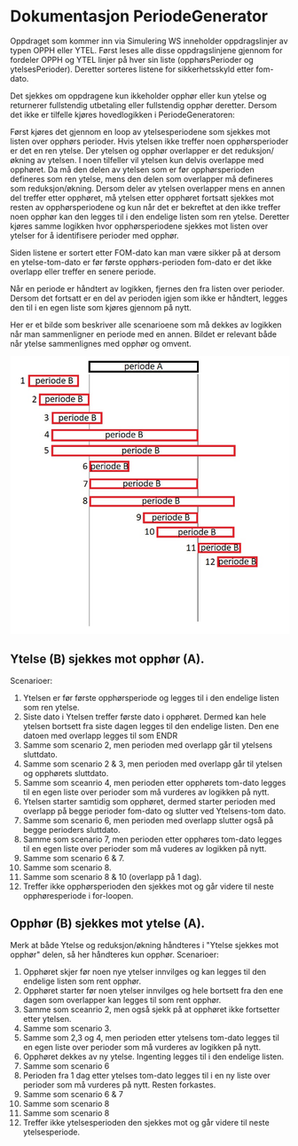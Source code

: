 # Dokumentasjon PeriodeGenerator
Oppdraget som kommer inn via Simulering WS inneholder oppdragslinjer av typen OPPH eller YTEL.
Først leses alle disse oppdragslinjene gjennom for fordeler OPPH og YTEL linjer på hver sin liste
(opphørsPerioder og ytelsesPerioder). Deretter sorteres listene for sikkerhetsskyld etter fom-dato.

Det sjekkes om oppdragene kun ikkeholder opphør eller kun ytelse og returnerer fullstendig utbetaling
eller fullstendig opphør deretter. Dersom det ikke er tilfelle kjøres hovedlogikken i PeriodeGeneratoren:

Først kjøres det gjennom en loop av ytelsesperiodene som sjekkes mot listen over opphørs perioder. Hvis
ytelsen ikke treffer noen opphørsperioder er det en ren ytelse. Der ytelsen og opphør overlapper
er det reduksjon/økning av ytelsen.
I noen tilfeller vil ytelsen kun delvis overlappe med opphøret. Da må den delen av ytelsen som er før
opphørsperioden defineres som ren ytelse, mens den delen som overlapper må defineres som reduksjon/økning.
Dersom deler av ytelsen overlapper mens en annen del treffer etter opphøret, må ytelsen etter opphøret
fortsatt sjekkes mot resten av opphørsperiodene og kun når det er bekreftet at den ikke treffer noen
opphør kan den legges til i den endelige listen som ren ytelse.
Deretter kjøres samme logikken hvor opphørsperiodene sjekkes mot listen over ytelser for å identifisere
perioder med opphør.

Siden listene er sortert etter FOM-dato kan man være sikker på at dersom en ytelse-tom-dato er før første
opphørs-perioden fom-dato er det ikke overlapp eller treffer en senere periode.

Når en periode er håndtert av logikken, fjernes den fra listen over perioder. Dersom det fortsatt er en del
av perioden igjen som ikke er håndtert, legges den til i en egen liste som kjøres gjennom på nytt.

Her er et bilde som beskriver alle scenarioene som må dekkes av logikken når man sammenligner en periode
med en annen. Bildet er relevant både når ytelse sammenlignes med opphør og omvent.

![tekst](perioder.jpg)

## Ytelse (B) sjekkes mot opphør (A).
Scenarioer:
1. Ytelsen er før første opphørsperiode og legges til i den endelige listen som ren ytelse.
2. Siste dato i Ytelsen treffer første dato i opphøret. Dermed kan hele ytelsen bortsett fra siste dagen
legges til den endelige listen. Den ene datoen med overlapp legges til som ENDR 
3. Samme som scenario 2, men perioden med overlapp går til ytelsens sluttdato.
4. Samme som scenario 2 & 3, men perioden med overlapp går til ytelsen og opphørets sluttdato.
5. Samme som sceanrio 4, men perioden etter opphørets tom-dato legges til en egen liste over perioder
som må vurderes av logikken på nytt.
6. Ytelsen starter samtidig som opphøret, dermed starter perioden med overlapp på begge perioder fom-dato
og slutter ved Ytelsens-tom dato.
7. Samme som scenario 6, men perioden med overlapp slutter også på begge perioders sluttdato.
8. Samme som scenario 7, men perioden etter opphøres tom-dato legges til en egen liste over perioder
som må vuderes av logikken på nytt.
9. Samme som scenario 6 & 7.
10. Samme som scenario 8.
11. Samme som scenario 8 & 10 (overlapp på 1 dag).
12. Treffer ikke opphørsperioden den sjekkes mot og går videre til neste opphøresperiode i for-loopen.

## Opphør (B) sjekkes mot ytelse (A).
Merk at både Ytelse og reduksjon/økning håndteres i "Ytelse sjekkes mot opphør" delen, så her håndteres
kun opphør.
Scenarioer:
1. Opphøret skjer før noen nye ytelser innvilges og kan legges til den endelige listen som rent opphør.
2. Opphøret starter før noen ytelser innvilges og hele bortsett fra den ene dagen som overlapper kan legges
til som rent opphør.
3. Samme som sceanrio 2, men også sjekk på at opphøret ikke fortsetter etter ytelsen.
4. Samme som scenario 3.
5. Samme som 2,3 og 4, men perioden etter ytelsens tom-dato legges til en egen liste over perioder som
må vurderes av logikken på nytt.
6. Opphøret dekkes av ny ytelse. Ingenting legges til i den endelige listen.
7. Samme som scenario 6
8. Perioden fra 1 dag etter ytelses tom-dato legges til i en ny liste over perioder som må vurderes på nytt.
Resten forkastes.
9. Samme som scenario 6 & 7
10. Samme som scenario 8
11. Samme som scenario 8
12. Treffer ikke ytelsesperioden den sjekkes mot og går videre til neste ytelsesperiode.
